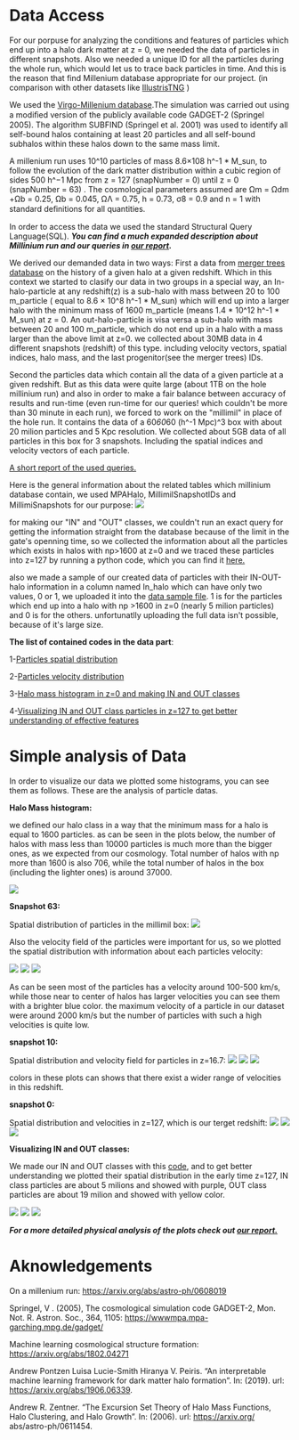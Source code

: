 # Data Access

For our porpuse for analyzing the conditions and features of particles which end up into a halo dark matter at z = 0, we needed the data of particles in different snapshots. Also we needed a unique ID for all the particles during the whole run, which would let us to trace back particles in time. And this is the reason that find Millenium database appropriate for our project. (in comparison with other datasets like [IllustrisTNG](https://www.tng-project.org/data/) )

We used the [Virgo-Millenium database](https://wwwmpa.mpa-garching.mpg.de/millennium/).The simulation was carried out using a modiﬁed version of the publicly available code GADGET-2  (Springel 2005). The algorithm SUBFIND (Springel et al. 2001) was used to identify all self-bound halos containing at least 20 particles and all self-bound subhalos within these halos down to the same mass limit. 

A millenium run uses 10^10 particles of mass 8.6×108 h^-1 * M_sun, to follow the evolution of the dark matter distribution within a cubic region of sides 500 h^−1 Mpc from z = 127 (snapNumber = 0) until z = 0 (snapNumber = 63) . The cosmological parameters assumed are Ωm = Ωdm +Ωb = 0.25, Ωb = 0.045,  ΩΛ = 0.75, h = 0.73, σ8 = 0.9 and n = 1 with standard deﬁnitions for all quantities. 

In order to access the data we used the standard Structural Query Language(SQL).
***You can find a much expanded description about Millinium run and our queries in [our report](https://github.com/Machine-Learning-in-Structure-formation/NLSFML/blob/master/Data/ML_Project_Part_1_Data.pdf).***
 
We derived our demanded data in two ways: 
First a data from [merger trees database](http://gavo.mpa-garching.mpg.de/MyMillennium/Help?page=mergertrees) on the history of a given halo at a given redshift. Which in this context we started to clasify our data in two groups in a special way, an In-halo-particle at any redshift(z) is a sub-halo with mass between 20 to 100 m_particle ( equal to 8.6 × 10^8 h^-1 * M_sun) which will end up into a larger halo with the minimum mass of 1600 m_particle (means 1.4 * 10^12 h^-1 * M_sun) at z = 0. An out-halo-particle is visa versa a sub-halo with mass between 20 and 100 m_particle, which do not end up in a halo with a mass larger than the above limit at z=0. we collected about 30MB data in 4 different snapshots (redshift) of this type. including  velocity vectors, spatial indices, halo mass, and the last progenitor(see the merger trees) IDs.

Second the particles data which contain all the data of a given particle at a given redshift. But as this data were quite large (about 1TB on the hole millinium run) and also in order to make a fair balance between accuracy of results and run-time (even run-time for our queries! which couldn't be more than 30 minute in each run), we forced to work on the "millimil" in place of the hole run. It contains the data of a 60*60*60 (h^-1 Mpc)^3 box with about 20 milion particles and 5 Kpc resolution. We collected about 5GB data of all particles in this box for 3 snapshots. Including the spatial indices and velocity vectors of each particle.

[A short report of the used queries.](https://github.com/Machine-Learning-in-Structure-formation/NLSFML/blob/master/Data/Queries.txt)

Here is the general information about the related tables which millinium database contain, we used MPAHalo, MillimilSnapshotIDs and MillimiSnapshots for our purpose:
![](/Data/tables.PNG)

for making our "IN" and "OUT" classes, we couldn't run an exact query for getting the information straight from the database because of the limit in the gate's openning time, so we collected the information about all the particles which exists in halos with np>1600 at z=0 and we traced these particles into z=127 by running a python code, which you can find it [here.](https://github.com/Machine-Learning-in-Structure-formation/NLSFML/blob/master/Data/IN_OUT_Halo_Particles.ipynb)

also we made a sample of our created data of particles with their IN-OUT-halo information in a column named In_halo which can have only two values, 0 or 1, we uploaded it into the [data sample file](https://github.com/Machine-Learning-in-Structure-formation/NLSFML/tree/master/Data/Data_Sample).
1 is for the particles which end up into a halo with np >1600 in z=0 (nearly 5 milion particles) and 0 is for the others.
unfortunatlly uploading the full data isn't possible, because of it's large size.

**The list of contained codes in the data part**:

1-[Particles spatial distribution](https://github.com/Machine-Learning-in-Structure-formation/NLSFML/blob/master/Data/Snap63_particle_distribution_in_space.ipynb)

2-[Particles velocity distribution](https://github.com/Machine-Learning-in-Structure-formation/NLSFML/blob/master/Data/particle_velocity_distribution_z%3D0.ipynb)

3-[Halo mass histogram in z=0 and making IN and OUT classes](https://github.com/Machine-Learning-in-Structure-formation/NLSFML/blob/master/Data/IN_OUT_Halo_Particles.ipynb)

4-[Visualizing IN and OUT class particles in z=127 to get better understanding of effective features](https://github.com/Machine-Learning-in-Structure-formation/NLSFML/blob/master/Data/plotting%20in%20and%20out%20particles%20in%20z%3D127.ipynb)


# Simple analysis of Data

In order to visualize our data we plotted some histograms, you can see them as follows. These are the analysis of particle datas.

**Halo Mass histogram:**

we defined our halo class in a way that the minimum mass for a halo is equal to 1600 particles. as can be seen in the plots below, the number of halos with mass less than 10000 particles is much more than the bigger ones, as we expected from our cosmology. Total number of halos with np more than 1600 is also 706, while the total number of halos in the box (including the lighter ones) is around 37000.


![](/Data/plot/Histogram_of_halo_masses.png)

**Snapshot 63:**

Spatial distribution of particles in the millimil box:
![](/Data/position%20plots/Particles_distribution_in_space_at_z%3D0.png)

Also the velocity field of the particles were important for us, so we plotted the spatial distribution with information about each particles velocity:

![](/Data/position%20plots/Particles_velocity_distribution_at_z%3D0.png)
![](/Data/position%20plots/Particles_velocity_distribution_in_xyPlane_at_z%3D0.png)
![](/Data/position%20plots/Particles_velocity_distribution_in_xzPlane_at_z%3D0.png)

As can be seen most of the particles has a velocity around 100-500 km/s, while those near to center of halos has larger velocities you can see them with a brighter blue color.
the maximum velocity of a particle in our dataset were around 2000 km/s but the number of particles with such a high velocities is quite low. 

**snapshot 10:**

Spatial distribution and velocity field for particles in z=16.7:
![](/Data/position%20plots/Particles_velocity_distribution_at_z%3D16.7.png)
![](/Data/position%20plots/Particles_velocity_distribution_in_xyPlane_at_z%3D16.7.png)
![](/Data/position%20plots/Particles_velocity_distribution_in_xzPlane_at_z%3D16.7.png)

colors in these plots can shows that there exist a wider range of velocities in this redshift.

**snapshot 0:**

Spatial distribution and velocities in z=127, which is our terget redshift:
![](/Data/position%20plots/Particles_velocity_distribution_at_z%3D127.png)
![](/Data/position%20plots/Particles_velocity_distribution_in_xyPlane_at_z%3D127.png)
![](/Data/position%20plots/Particles_velocity_distribution_in_xzPlane_at_z%3D127.png)

**Visualizing IN and OUT classes:**

We made our IN and OUT classes with this [code](https://github.com/Machine-Learning-in-Structure-formation/NLSFML/blob/master/Data/plotting%20in%20and%20out%20particles%20in%20z%3D127.ipynb), and to get better understanding we plotted their spatial distribution in the early time z=127, IN class particles are about 5 milions and showed with purple, OUT class particles are about 19 milion and showed with yellow color.

![](/Data/plot/IN_OUT.png)
![](/Data/plot/IN_OUT_xy.png)
![](/Data/plot/IN_OUT_xz.png)


***For a more detailed physical analysis of the plots check out [our report.](https://github.com/Machine-Learning-in-Structure-formation/NLSFML/blob/master/Data/ML_Project_Part_1_Data.pdf)***
# Aknowledgements

On a millenium run: https://arxiv.org/abs/astro-ph/0608019

Springel, V . (2005), The cosmological simulation code GADGET-2, Mon. Not. R. Astron. Soc., 364, 1105: https://wwwmpa.mpa-garching.mpg.de/gadget/

Machine learning cosmological structure formation: https://arxiv.org/abs/1802.04271

Andrew Pontzen Luisa Lucie-Smith Hiranya V. Peiris. “An interpretable machine learning framework for dark matter halo formation”. In: (2019). url: https://arxiv.org/abs/1906.06339. 

Andrew R. Zentner. “The Excursion Set Theory of Halo Mass Functions, Halo Clustering, and Halo Growth”. In: (2006). url: https://arxiv.org/ abs/astro-ph/0611454.

